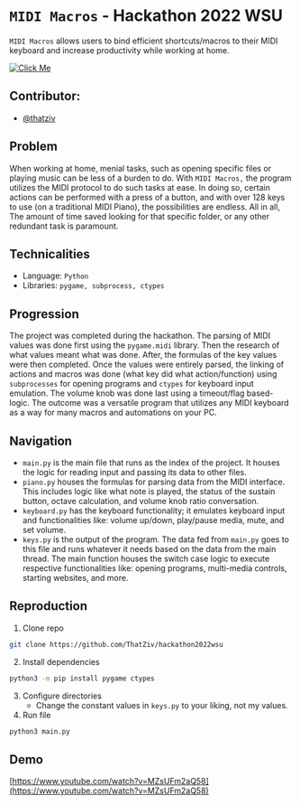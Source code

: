 
# `MIDI Macros` - Hackathon 2022 WSU

`MIDI Macros` allows users to bind efficient shortcuts/macros to their MIDI keyboard and increase productivity while working at home. 

[![Click Me](https://img.youtube.com/vi/MZsUFm2aQ58/0.jpg)](https://www.youtube.com/watch?v=MZsUFm2aQ58)

## Contributor:
 * [@thatziv](https://github.com/thatziv)

## Problem
When working at home, menial tasks, such as opening specific files or playing music can be less of a burden to do. With `MIDI Macros,` the program utilizes the MIDI protocol to do such tasks at ease. In doing so, certain actions can be performed with a press of a button, and with over 128 keys to use (on a traditional MIDI Piano), the possibilities are endless. All in all, The amount of time saved looking for that specific folder, or any other redundant task is paramount.

## Technicalities
* Language: `Python`
* Libraries: `pygame, subprocess, ctypes`

## Progression
The project was completed during the hackathon. The parsing of MIDI values was done first using the `pygame.midi` library. Then the research of what values meant what was done. After, the formulas of the key values were then completed. Once the values were entirely parsed, the linking of actions and macros was done (what key did what action/function) using `subprocesses` for opening programs and `ctypes` for keyboard input emulation. The volume knob was done last using a timeout/flag based-logic. The outcome was a versatile program that utilizes any MIDI keyboard as a way for many macros and automations on your PC.

## Navigation

* `main.py` is the main file that runs as the index of the project. It houses the logic for reading input and passing its data to other files.
* `piano.py` houses the formulas for parsing data from the MIDI interface. This includes logic like what note is played, the status of the sustain button, octave calculation, and volume knob ratio conversation.
* `keyboard.py` has the keyboard functionality; it emulates keyboard input and functionalities like: volume up/down, play/pause media, mute, and set volume.
* `keys.py` is the output of the program. The data fed from `main.py` goes to this file and runs whatever it needs based on the data from the main thread. The main function houses the switch case logic to execute respective functionalities like: opening programs, multi-media controls, starting websites, and more.

## Reproduction

1. Clone repo
```bash
git clone https://github.com/ThatZiv/hackathon2022wsu
```

2.  Install dependencies
```bash
python3 -m pip install pygame ctypes
```
3. Configure directories
	* Change the constant values in `keys.py` to your liking, not my values.
4. Run file
```bash
python3 main.py
```


## Demo

[https://www.youtube.com/watch?v=MZsUFm2aQ58](https://www.youtube.com/watch?v=MZsUFm2aQ58)
